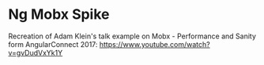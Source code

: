 # Ng Mobx Spike

Recreation of Adam Klein's talk example on Mobx - Performance and Sanity form AngularConnect 2017: https://www.youtube.com/watch?v=gvDudVxYk1Y
